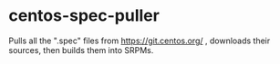 # centos-spec-puller
Pulls all the ".spec" files from https://git.centos.org/ , downloads their sources, then builds them into SRPMs.
